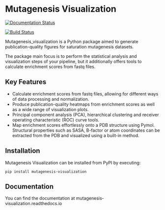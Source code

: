 # Mutagenesis Visualization
[![Documentation Status](https://readthedocs.org/projects/mutagenesis-visualization/badge/?version=latest)](https://mutagenesis-visualization.readthedocs.io/en/latest/?badge=latest)

[![Build Status](https://travis-ci.org/github/fhidalgor/mutagenesis_visualization)](https://travis-ci.org/fhidalgor/mutagenesis_visualization)

Mutagenesis_visualization is a Python package aimed to generate publication-quality figures for saturation mutagenesis datasets.

The package main focus is to perform the statistical analysis and visualization steps of your pipeline, but it additionally offers tools to calculate enrichment scores from fastq files.

## Key Features

- Calculate enrichment scores from fastq files, allowing for different ways of data processing and normalization.
- Produce publication-quality heatmaps from enrichment scores as well as a wide range of visualization plots.
- Principal component analysis (PCA), hierarchical clustering and receiver operating characteristic (ROC) curve tools.
- Map enrichment scores effortlessly onto a PDB structure using Pymol. Structural properties such as SASA, B-factor or atom coordinates can be extracted from the PDB and visualized using a built-in method.

## Installation

Mutagenesis Visualization can be installed from PyPI by executing:

```
pip install mutagenesis-visualization
```

## Documentation

You can find the documentation at mutagenesis-visualization.readthedocs.io


